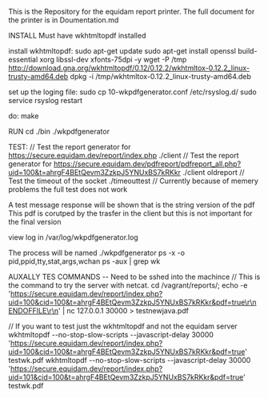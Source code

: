 This is the Repository for the equidam report printer. 
The full document for the printer is in Doumentation.md


INSTALL
Must have wkhtmltopdf installed 

install wkhtmltopdf:
sudo apt-get update
sudo apt-get install openssl build-essential xorg libssl-dev xfonts-75dpi -y
wget -P /tmp http://download.gna.org/wkhtmltopdf/0.12/0.12.2/wkhtmltox-0.12.2_linux-trusty-amd64.deb
dpkg -i /tmp/wkhtmltox-0.12.2_linux-trusty-amd64.deb

set up the loging file:
sudo cp 10-wkpdfgenerator.conf /etc/rsyslog.d/
sudo service rsyslog restart

do:
make

RUN
cd ./bin
./wkpdfgenerator


TEST:
// Test the report generator for https://secure.equidam.dev/report/index.php
./client 
// Test the report generator for https://secure.equidam.dev/pdfreport/pdfreport_all.php?uid=100&t=ahrgF4BEtQevm3ZzkpJ5YNUxBS7kRKkr
./client oldreport
// Test the timeout of the socket 
./timeouttest
// Currently because of memery problems the full test does not work

A test message response will be shown that is the string version of the pdf
This pdf is corutped by the trasfer in the client but this is not important for the final version

view log in 
/var/log/wkpdfgenerator.log

The process will be named ./wkpdfgenerator
ps -x  -o pid,ppid,tty,stat,args,wchan
ps -aux | grep wk

AUXALLY TES COMMANDS -- Need to be sshed into the machince
// This is the command to try the server with netcat. 
cd /vagrant/reports/; echo -e 'https://secure.equidam.dev/report/index.php?uid=100&cid=100&t=ahrgF4BEtQevm3ZzkpJ5YNUxBS7kRKkr&pdf=true\r\nENDOFFILE\r\n' | nc 127.0.0.1 30000 > testnewjava.pdf


// If you want to test just the wkhtmltopdf and not the equidam server
wkhtmltopdf --no-stop-slow-scripts --javascript-delay 30000 'https://secure.equidam.dev/report/index.php?uid=100&cid=100&t=ahrgF4BEtQevm3ZzkpJ5YNUxBS7kRKkr&pdf=true' testwk.pdf
wkhtmltopdf --no-stop-slow-scripts --javascript-delay 30000 'https://secure.equidam.dev/report/index.php?uid=101&cid=100&t=ahrgF4BEtQevm3ZzkpJ5YNUxBS7kRKkr&pdf=true' testwk.pdf

